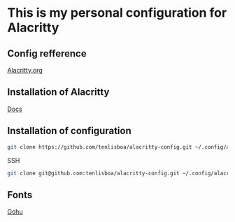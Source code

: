 # This is my personal configuration for Alacritty

## Config refference

[Alacritty.org](https://alacritty.org/config-alacritty.html)

## Installation of Alacritty

[Docs](https://github.com/alacritty/alacritty/blob/master/INSTALL.md)

## Installation of configuration

```bash
git clone https://github.com/tenlisboa/alacritty-config.git ~/.config/alacritty
```

SSH

```bash
git clone git@github.com:tenlisboa/alacritty-config.git ~/.config/alacritty
```

## Fonts

[Gohu](https://github.com/ryanoasis/nerd-fonts/releases/download/v3.2.1/Gohu.zip)
